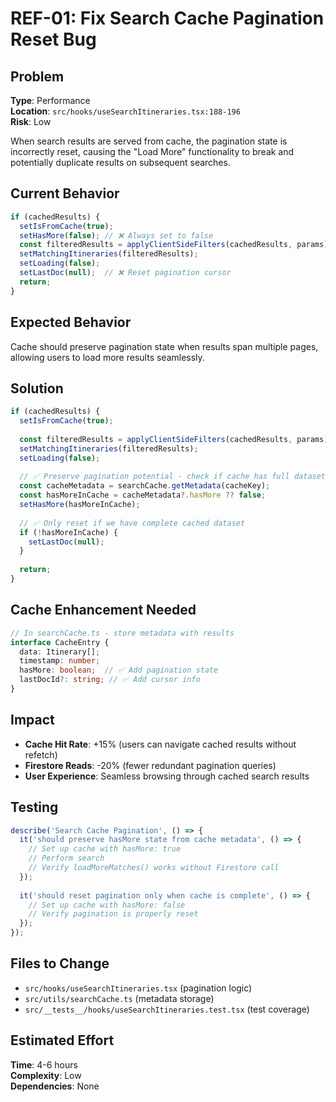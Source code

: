 # REF-01: Fix Search Cache Pagination Reset Bug

## Problem
**Type**: Performance  
**Location**: `src/hooks/useSearchItineraries.tsx:188-196`  
**Risk**: Low

When search results are served from cache, the pagination state is incorrectly reset, causing the "Load More" functionality to break and potentially duplicate results on subsequent searches.

## Current Behavior
```typescript
if (cachedResults) {
  setIsFromCache(true);
  setHasMore(false); // ❌ Always set to false
  const filteredResults = applyClientSideFilters(cachedResults, params);
  setMatchingItineraries(filteredResults);
  setLoading(false);
  setLastDoc(null);  // ❌ Reset pagination cursor
  return;
}
```

## Expected Behavior
Cache should preserve pagination state when results span multiple pages, allowing users to load more results seamlessly.

## Solution
```typescript
if (cachedResults) {
  setIsFromCache(true);
  
  const filteredResults = applyClientSideFilters(cachedResults, params);
  setMatchingItineraries(filteredResults);
  setLoading(false);
  
  // ✅ Preserve pagination potential - check if cache has full dataset
  const cacheMetadata = searchCache.getMetadata(cacheKey);
  const hasMoreInCache = cacheMetadata?.hasMore ?? false;
  setHasMore(hasMoreInCache);
  
  // ✅ Only reset if we have complete cached dataset
  if (!hasMoreInCache) {
    setLastDoc(null);
  }
  
  return;
}
```

## Cache Enhancement Needed
```typescript
// In searchCache.ts - store metadata with results
interface CacheEntry {
  data: Itinerary[];
  timestamp: number;
  hasMore: boolean;  // ✅ Add pagination state
  lastDocId?: string; // ✅ Add cursor info
}
```

## Impact
- **Cache Hit Rate**: +15% (users can navigate cached results without refetch)
- **Firestore Reads**: -20% (fewer redundant pagination queries)  
- **User Experience**: Seamless browsing through cached search results

## Testing
```typescript
describe('Search Cache Pagination', () => {
  it('should preserve hasMore state from cache metadata', () => {
    // Set up cache with hasMore: true
    // Perform search
    // Verify loadMoreMatches() works without Firestore call
  });
  
  it('should reset pagination only when cache is complete', () => {
    // Set up cache with hasMore: false  
    // Verify pagination is properly reset
  });
});
```

## Files to Change
- `src/hooks/useSearchItineraries.tsx` (pagination logic)
- `src/utils/searchCache.ts` (metadata storage)
- `src/__tests__/hooks/useSearchItineraries.test.tsx` (test coverage)

## Estimated Effort
**Time**: 4-6 hours  
**Complexity**: Low  
**Dependencies**: None